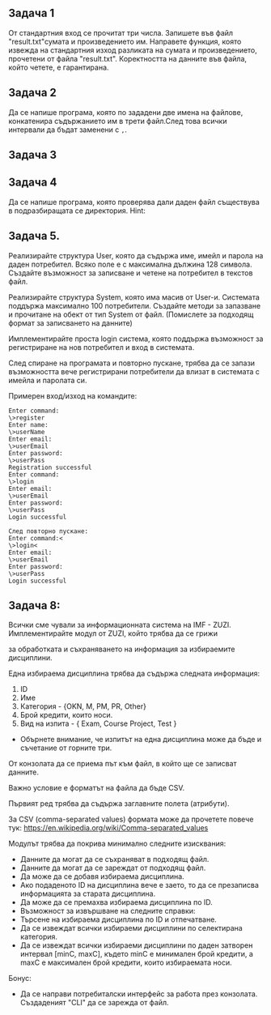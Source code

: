 ## Задача 1
От стандартния вход се прочитат три числа. Запишете във файл "result.txt"сумата и произведението им.
Направете функция, която извежда на стандартния изход разликата на сумата и произведението, прочетени от файла "result.txt".
Коректността на данните във файла, който четете, е гарантирана.

## Задача 2
Да се напише програма, която по зададени две имена на файлове, конкатенира съдържанието им в трети файл.След това всички интервали да бъдат заменени с `,`.

## Задача 3

## Задача 4
 Да се напише програма, която проверява дали даден файл съществува в подразбиращата се директория.
 Hint:

## Задача 5. 
Реализирайте структура User, която да съдържа име, имейл и парола на даден потребител. Всяко поле е с максимална дължина 128 символа. Създайте възможност за записване и четене на потребител в текстов файл.

Реализирайте структура System, която има масив от User-и. Системата поддържа максимално 100 потребители. Създайте методи за запазване и прочитане на обект от тип System от файл. (Помислете за подходящ формат за записването на данните)

Имплементирайте проста login система, която поддържа възможност за регистриране на нов потребител и вход в системата.

След спиране на програмата и повторно пускане, трябва да се запази възможността вече регистрирани потребители да влизат в системата с имейла и паролата си.

Примерен вход/изход на командите:

```
Enter command:
\>register
Enter name:
\>userName
Enter email:
\>userEmail
Enter password:
\>userPass
Registration successful
Enter command:
\>login
Enter email:
\>userEmail
Enter password:
\>userPass
Login successful

След повторно пускане:
Enter command:<
\>login<
Enter email:
\>userEmail
Enter password:
\>userPass
Login successful
```
## Задача 8:
Всички сме чували за информационната система на IMF - ZUZI.
Имплементирайте модул от ZUZI, който трябва да се грижи

за обработката и съхраняването на информация за избираемите дисциплини.

Една избираема дисциплина трябва да съдържа следната информация:

1. ID
2. Име
3. Категория - {OKN, M, PM, PR, Other}
4. Брой кредити, които носи.
5. Вид на изпита - { Exam, Course Project, Test }

* Обърнете внимание, че изпитът на една дисциплина може да бъде и съчетание от горните три.

От конзолата да се приема път към файл, в който ще се записват данните.

Важно условие е форматът на файла да бъде CSV.

Първият ред трябва да съдържа заглавните полета (атрибути).

За CSV (comma-separated values) формата може да прочетете повече тук: https://en.wikipedia.org/wiki/Comma-separated_values

Модулът трябва да покрива минимално следните изисквания:

* Данните да могат да се съхраняват в подходящ файл.
* Данните да могат да се зареждат от подходящ файл.
* Да може да се добавя избираема дисциплина.
* Ако подаденото ID на дисциплина вече е заето, то да се презаписва информацията за старата дисциплина.
* Да може да се премахва избираема дисциплина по ID.
* Възможност за извършване на следните справки:
* Търсене на избираема дисциплина по ID и отпечатване.
* Да се извеждат всички избираеми дисциплини по селектирана категория.
* Да се извеждат всички избираеми дисциплини по даден затворен интервал [minC, maxC], където minC e минимален брой кредити, а maxC е максимален брой кредити, които избираемата носи.

Бонус:
* Да се направи потребиталски интерфейс за работа през конзолата. Създаденият "CLI" да се зарежда от файл.